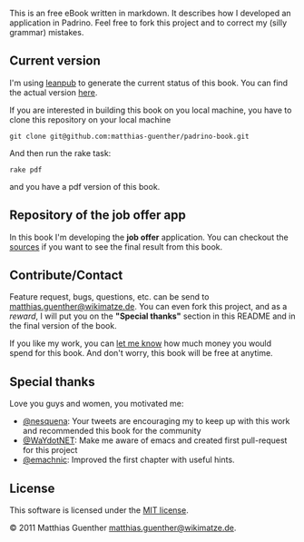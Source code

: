 This is an free eBook written in markdown. It describes how I developed an application in Padrino.
Feel free to fork this project and to correct my (silly grammar) mistakes.


## Current version ##

I'm using [leanpub](http://leanpub.com/ "leanpub") to generate the current status of this book. You
can find the actual version [here](http://samples.leanpub.com/padrino-sample.pdf "here").

If you are interested in building this book on you local machine, you have to clone this repository
on your local machine

    git clone git@github.com:matthias-guenther/padrino-book.git

And then run the rake task:

    rake pdf

and you have a pdf version of this book.


## Repository of the job offer app ##

In this book I'm developing the **job offer** application. You can checkout the
[sources](https://github.com/matthias-guenther/job_app "sources") if you want to see the final
result from this book.


## Contribute/Contact ##

Feature request, bugs, questions, etc. can be send to <matthias.guenther@wikimatze.de>. You can even
fork this project, and as a *reward*, I will put you on the **"Special thanks"** section in this
README and in the final version of the book.

If you like my work, you can [let me know](http://leanpub.com/padrino "let me know") how much money
you would spend for this book. And don't worry, this book will be free at anytime.


## Special thanks ##

Love you guys and women, you motivated me:

- [@nesquena](http://twitter.com/#!/nesquena "@nesquena"): Your tweets are encouraging my to keep up
  with this work and recommended this book for the community
- [@WaYdotNET](http://twitter.com/#!/WaYdotNET "@WaYdotNET"): Make me aware of emacs and created
  first pull-request for this project
- [@emachnic](http://twitter.com/#!/emachnic "@emachnic"): Improved the first chapter with useful
  hints.


## License ##

This software is licensed under the [MIT license][mit].

© 2011 Matthias Guenther <matthias.guenther@wikimatze.de>.

[mit]: http://en.wikipedia.org/wiki/MIT_License

